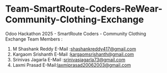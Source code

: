 # Team-SmartRoute-Coders-ReWear-Community-Clothing-Exchange
Odoo Hackathon 2025 - SmartRoute Coders - Community Clothing Exchange
Team Members :
1. M Shashank Reddy E-Mail :shashankreddy417@gmail.com
2. Kargaom Srishanth E-Mail :kargaomsrishanth@gmail.com
3. Srinivas Jagarla E-Mail :srinivasjagarla73@gmail.com
4. Laxmi Prasad E-Mail:laxmiprasad20062003@gmail.com
